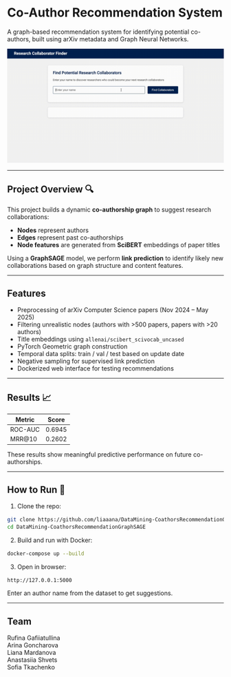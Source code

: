 # Co-Author Recommendation System

A graph-based recommendation system for identifying potential co-authors, built using arXiv metadata and Graph Neural Networks.

![interface GIF](demo.gif)

---

## Project Overview 🔍

This project builds a dynamic **co-authorship graph** to suggest research collaborations:
- **Nodes** represent authors
- **Edges** represent past co-authorships
- **Node features** are generated from **SciBERT** embeddings of paper titles

Using a **GraphSAGE** model, we perform **link prediction** to identify likely new collaborations based on graph structure and content features.

---

## Features

- Preprocessing of arXiv Computer Science papers (Nov 2024 – May 2025)
- Filtering unrealistic nodes (authors with >500 papers, papers with >20 authors)
- Title embeddings using `allenai/scibert_scivocab_uncased`
- PyTorch Geometric graph construction
- Temporal data splits: train / val / test based on update date
- Negative sampling for supervised link prediction
- Dockerized web interface for testing recommendations

---

## Results 📈

| Metric     | Score  |
|------------|--------|
| ROC-AUC    | 0.6945 |
| MRR@10     | 0.2602 |

These results show meaningful predictive performance on future co-authorships.

---

## How to Run 🚀

1. Clone the repo:
```bash
git clone https://github.com/liaaana/DataMining-CoathorsRecommendationGraphSAGE.git
cd DataMining-CoathorsRecommendationGraphSAGE
```

2. Build and run with Docker:
```bash
docker-compose up --build
```

3. Open in browser:
```
http://127.0.0.1:5000
```

Enter an author name from the dataset to get suggestions.

---

## Team

Rufina Gafiiatullina  
Arina Goncharova  
Liana Mardanova  
Anastasiia Shvets  
Sofia Tkachenko
